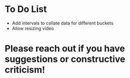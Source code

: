 # To Do List
- Add intervals to collate data for different buckets
- Allow resizing video

# Please reach out if you have suggestions or constructive criticism!
